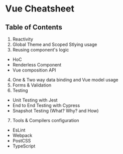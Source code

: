# Vue Cheatsheet

## Table of Contents
1. Reactivity
2. Global Theme and Scoped Stlying usage
3. Reusing component's logic
 * HoC
 * Renderless Component
 * Vue composition API
4. One & Two way data binding and Vue model usage 
5. Forms & Validation
6. Testing
 * Unit Testing with Jest
 * End to End Testing with Cypress
 * Snapshot Testing (What? Why? and How)
7. Tools & Compilers configuration
 * EsLint
 * Webpack
 * PostCSS
 * TypeScript
